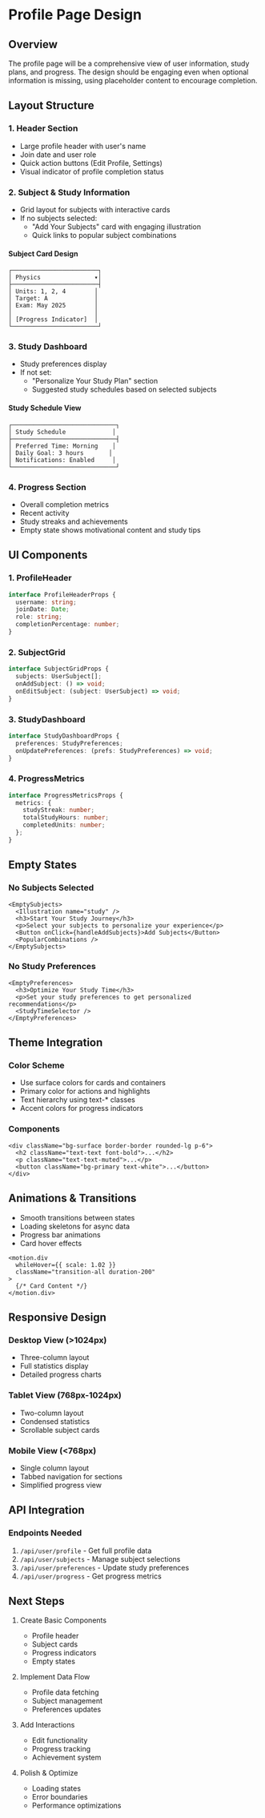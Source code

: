 # Profile Page Design

## Overview

The profile page will be a comprehensive view of user information, study plans, and progress. The design should be engaging even when optional information is missing, using placeholder content to encourage completion.

## Layout Structure

### 1. Header Section

- Large profile header with user's name
- Join date and user role
- Quick action buttons (Edit Profile, Settings)
- Visual indicator of profile completion status

### 2. Subject & Study Information

- Grid layout for subjects with interactive cards
- If no subjects selected:
  - "Add Your Subjects" card with engaging illustration
  - Quick links to popular subject combinations

#### Subject Card Design

```
┌────────────────────────┐
│ Physics               ▾│
├────────────────────────┤
│ Units: 1, 2, 4        │
│ Target: A             │
│ Exam: May 2025        │
│                       │
│ [Progress Indicator]  │
└────────────────────────┘
```

### 3. Study Dashboard

- Study preferences display
- If not set:
  - "Personalize Your Study Plan" section
  - Suggested study schedules based on selected subjects

#### Study Schedule View

```
┌─────────────────────────────┐
│ Study Schedule             │
├─────────────────────────────┤
│ Preferred Time: Morning    │
│ Daily Goal: 3 hours       │
│ Notifications: Enabled     │
└─────────────────────────────┘
```

### 4. Progress Section

- Overall completion metrics
- Recent activity
- Study streaks and achievements
- Empty state shows motivational content and study tips

## UI Components

### 1. ProfileHeader

```typescript
interface ProfileHeaderProps {
  username: string;
  joinDate: Date;
  role: string;
  completionPercentage: number;
}
```

### 2. SubjectGrid

```typescript
interface SubjectGridProps {
  subjects: UserSubject[];
  onAddSubject: () => void;
  onEditSubject: (subject: UserSubject) => void;
}
```

### 3. StudyDashboard

```typescript
interface StudyDashboardProps {
  preferences: StudyPreferences;
  onUpdatePreferences: (prefs: StudyPreferences) => void;
}
```

### 4. ProgressMetrics

```typescript
interface ProgressMetricsProps {
  metrics: {
    studyStreak: number;
    totalStudyHours: number;
    completedUnits: number;
  };
}
```

## Empty States

### No Subjects Selected

```tsx
<EmptySubjects>
  <Illustration name="study" />
  <h3>Start Your Study Journey</h3>
  <p>Select your subjects to personalize your experience</p>
  <Button onClick={handleAddSubjects}>Add Subjects</Button>
  <PopularCombinations />
</EmptySubjects>
```

### No Study Preferences

```tsx
<EmptyPreferences>
  <h3>Optimize Your Study Time</h3>
  <p>Set your study preferences to get personalized recommendations</p>
  <StudyTimeSelector />
</EmptyPreferences>
```

## Theme Integration

### Color Scheme

- Use surface colors for cards and containers
- Primary color for actions and highlights
- Text hierarchy using text-\* classes
- Accent colors for progress indicators

### Components

```tsx
<div className="bg-surface border-border rounded-lg p-6">
  <h2 className="text-text font-bold">...</h2>
  <p className="text-text-muted">...</p>
  <button className="bg-primary text-white">...</button>
</div>
```

## Animations & Transitions

- Smooth transitions between states
- Loading skeletons for async data
- Progress bar animations
- Card hover effects

```tsx
<motion.div
  whileHover={{ scale: 1.02 }}
  className="transition-all duration-200"
>
  {/* Card Content */}
</motion.div>
```

## Responsive Design

### Desktop View (>1024px)

- Three-column layout
- Full statistics display
- Detailed progress charts

### Tablet View (768px-1024px)

- Two-column layout
- Condensed statistics
- Scrollable subject cards

### Mobile View (<768px)

- Single column layout
- Tabbed navigation for sections
- Simplified progress view

## API Integration

### Endpoints Needed

1. `/api/user/profile` - Get full profile data
2. `/api/user/subjects` - Manage subject selections
3. `/api/user/preferences` - Update study preferences
4. `/api/user/progress` - Get progress metrics

## Next Steps

1. Create Basic Components

   - Profile header
   - Subject cards
   - Progress indicators
   - Empty states

2. Implement Data Flow

   - Profile data fetching
   - Subject management
   - Preferences updates

3. Add Interactions

   - Edit functionality
   - Progress tracking
   - Achievement system

4. Polish & Optimize
   - Loading states
   - Error boundaries
   - Performance optimizations
